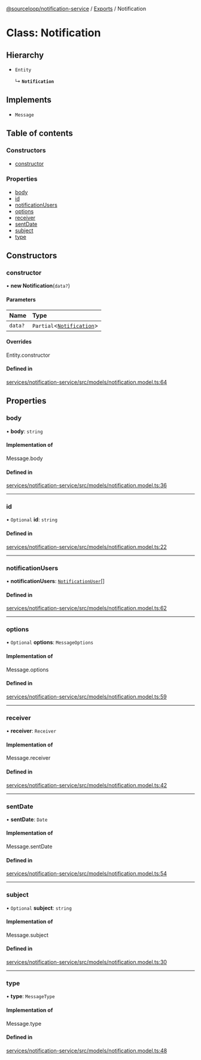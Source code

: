 [@sourceloop/notification-service](../README.md) / [Exports](../modules.md) / Notification

# Class: Notification

## Hierarchy

- `Entity`

  ↳ **`Notification`**

## Implements

- `Message`

## Table of contents

### Constructors

- [constructor](Notification.md#constructor)

### Properties

- [body](Notification.md#body)
- [id](Notification.md#id)
- [notificationUsers](Notification.md#notificationusers)
- [options](Notification.md#options)
- [receiver](Notification.md#receiver)
- [sentDate](Notification.md#sentdate)
- [subject](Notification.md#subject)
- [type](Notification.md#type)

## Constructors

### constructor

• **new Notification**(`data?`)

#### Parameters

| Name | Type |
| :------ | :------ |
| `data?` | `Partial`<[`Notification`](Notification.md)\> |

#### Overrides

Entity.constructor

#### Defined in

[services/notification-service/src/models/notification.model.ts:64](https://github.com/codeweb05/repo1/blob/a4cf318/services/notification-service/src/models/notification.model.ts#L64)

## Properties

### body

• **body**: `string`

#### Implementation of

Message.body

#### Defined in

[services/notification-service/src/models/notification.model.ts:36](https://github.com/codeweb05/repo1/blob/a4cf318/services/notification-service/src/models/notification.model.ts#L36)

___

### id

• `Optional` **id**: `string`

#### Defined in

[services/notification-service/src/models/notification.model.ts:22](https://github.com/codeweb05/repo1/blob/a4cf318/services/notification-service/src/models/notification.model.ts#L22)

___

### notificationUsers

• **notificationUsers**: [`NotificationUser`](NotificationUser.md)[]

#### Defined in

[services/notification-service/src/models/notification.model.ts:62](https://github.com/codeweb05/repo1/blob/a4cf318/services/notification-service/src/models/notification.model.ts#L62)

___

### options

• `Optional` **options**: `MessageOptions`

#### Implementation of

Message.options

#### Defined in

[services/notification-service/src/models/notification.model.ts:59](https://github.com/codeweb05/repo1/blob/a4cf318/services/notification-service/src/models/notification.model.ts#L59)

___

### receiver

• **receiver**: `Receiver`

#### Implementation of

Message.receiver

#### Defined in

[services/notification-service/src/models/notification.model.ts:42](https://github.com/codeweb05/repo1/blob/a4cf318/services/notification-service/src/models/notification.model.ts#L42)

___

### sentDate

• **sentDate**: `Date`

#### Implementation of

Message.sentDate

#### Defined in

[services/notification-service/src/models/notification.model.ts:54](https://github.com/codeweb05/repo1/blob/a4cf318/services/notification-service/src/models/notification.model.ts#L54)

___

### subject

• `Optional` **subject**: `string`

#### Implementation of

Message.subject

#### Defined in

[services/notification-service/src/models/notification.model.ts:30](https://github.com/codeweb05/repo1/blob/a4cf318/services/notification-service/src/models/notification.model.ts#L30)

___

### type

• **type**: `MessageType`

#### Implementation of

Message.type

#### Defined in

[services/notification-service/src/models/notification.model.ts:48](https://github.com/codeweb05/repo1/blob/a4cf318/services/notification-service/src/models/notification.model.ts#L48)
